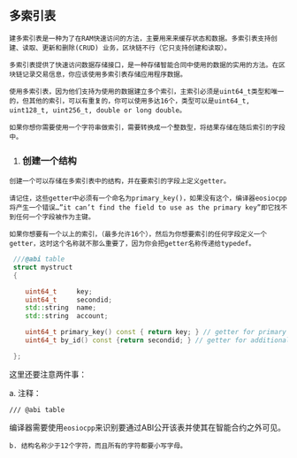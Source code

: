 ## 多索引表

`建多索引表是一种为了在RAM快速访问的方法，主要用来来缓存状态和数据。多索引表支持创建、读取、更新和删除(CRUD) 业务，区块链不行（它只支持创建和读取）。`

`多索引表提供了快速访问数据存储接口，是一种存储智能合同中使用的数据的实用的方法。在区块链记录交易信息，你应该使用多索引表存储应用程序数据。`

`使用多索引表，因为他们支持为使用的数据建立多个索引，主索引必须是uint64_t类型和唯一的，但其他的索引，可以有重复的，你可以使用多达16个，类型可以是uint64_t, uint128_t, uint256_t, double or long double。`

`如果你想你需要使用一个字符串做索引，需要转换成一个整数型，将结果存储在随后索引的字段中。`

1. ### 创建一个结构

`创建一个可以存储在多索引表中的结构，并在要索引的字段上定义getter。`

`请记住，这些getter中必须有一个命名为primary_key()，如果没有这个，编译器eosiocpp将产生一个错误…”it can’t find the field to use as the primary key”即它找不到任何一个字段被作为主键。`

`如果你想要有一个以上的索引，（最多允许16个），然后为你想要索引的任何字段定义一个getter，这时这个名称就不那么重要了，因为你会把getter名称传递给typedef。`

```cpp
 ///@abi table
 struct mystruct 
 {

    uint64_t     key; 
    uint64_t     secondid;
    std::string  name; 
    std::string  account; 

    uint64_t primary_key() const { return key; } // getter for primary key
    uint64_t by_id() const {return secondid; } // getter for additional key

 };
```

这里还要注意两件事：

   a. 注释：

```
/// @abi table
```

编译器需要使用`eosiocpp`来识别要通过ABI公开该表并使其在智能合约之外可见。

    b. 结构名称少于12个字符，而且所有的字符都要小写字母。




